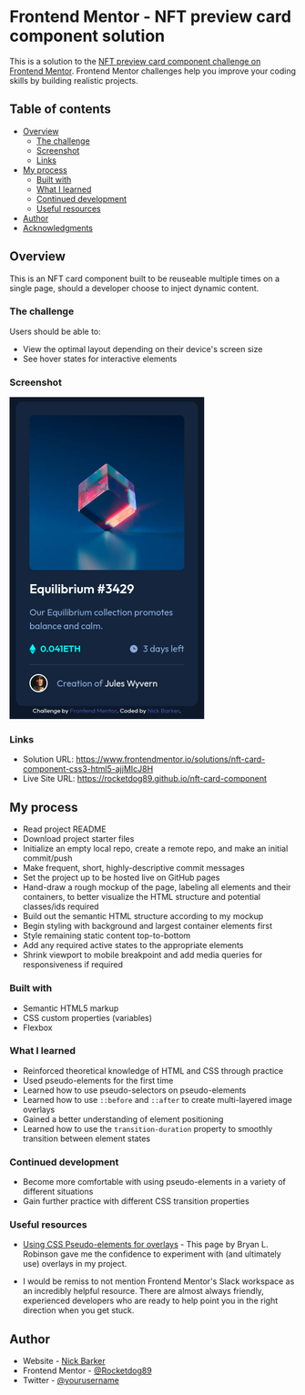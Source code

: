 # Frontend Mentor - NFT preview card component solution

This is a solution to the [NFT preview card component challenge on Frontend Mentor](https://www.frontendmentor.io/challenges/nft-preview-card-component-SbdUL_w0U). Frontend Mentor challenges help you improve your coding skills by building realistic projects. 

## Table of contents

- [Overview](#overview)
  - [The challenge](#the-challenge)
  - [Screenshot](#screenshot)
  - [Links](#links)
- [My process](#my-process)
  - [Built with](#built-with)
  - [What I learned](#what-i-learned)
  - [Continued development](#continued-development)
  - [Useful resources](#useful-resources)
- [Author](#author)
- [Acknowledgments](#acknowledgments)


## Overview
This is an NFT card component built to be reuseable multiple times on a single page, should a developer choose to inject dynamic content.


### The challenge
Users should be able to:

- View the optimal layout depending on their device's screen size
- See hover states for interactive elements


### Screenshot
![](./images/screenshot.png)


### Links
- Solution URL: https://www.frontendmentor.io/solutions/nft-card-component-css3-html5-ajjMIcJ8H
- Live Site URL: https://rocketdog89.github.io/nft-card-component

## My process
- Read project README
- Download project starter files
- Initialize an empty local repo, create a remote repo, and make an initial commit/push
- Make frequent, short, highly-descriptive commit messages
- Set the project up to be hosted live on GitHub pages
- Hand-draw a rough mockup of the page, labeling all elements and their containers, to better visualize the HTML structure and potential classes/ids required
- Build out the semantic HTML structure according to my mockup
- Begin styling with background and largest container elements first
- Style remaining static content top-to-bottom
- Add any required active states to the appropriate elements
- Shrink viewport to mobile breakpoint and add media queries for responsiveness if required


### Built with
- Semantic HTML5 markup
- CSS custom properties (variables)
- Flexbox


### What I learned
- Reinforced theoretical knowledge of HTML and CSS through practice
- Used pseudo-elements for the first time
- Learned how to use pseudo-selectors on pseudo-elements
- Learned how to use `::before` and `::after` to create multi-layered image overlays
- Gained a better understanding of element positioning
- Learned how to use the `transition-duration` property to smoothly transition between element states


### Continued development
- Become more comfortable with using pseudo-elements in a variety of different situations
- Gain further practice with different CSS transition properties



### Useful resources
- [Using CSS Pseudo-elements for overlays](https://bryanlrobinson.com/blog/how-to-css-after-elements-for-background-overlays/) - This page by Bryan L. Robinson gave me the confidence to experiment with (and ultimately use) overlays in my project.

- I would be remiss to not mention Frontend Mentor's Slack workspace as an incredibly helpful resource. There are almost always friendly, experienced developers who are ready to help point you in the right direction when you get stuck.


## Author

- Website - [Nick Barker](https://github.com/rocketdog89)
- Frontend Mentor - [@Rocketdog89](https://www.frontendmentor.io/profile/Rocketdog89)
- Twitter - [@yourusername](https://www.twitter.com/nickthedevguy)
